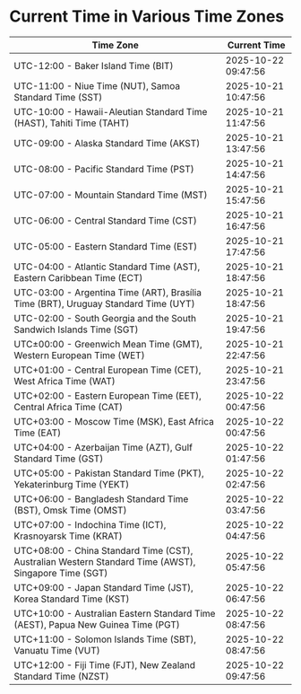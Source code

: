 # Current Time in Various Time Zones

| Time Zone | Current Time |
|-----------|--------------|
| UTC-12:00 - Baker Island Time (BIT) | 2025-10-22 09:47:56 |
| UTC-11:00 - Niue Time (NUT), Samoa Standard Time (SST) | 2025-10-21 10:47:56 |
| UTC-10:00 - Hawaii-Aleutian Standard Time (HAST), Tahiti Time (TAHT) | 2025-10-21 11:47:56 |
| UTC-09:00 - Alaska Standard Time (AKST) | 2025-10-21 13:47:56 |
| UTC-08:00 - Pacific Standard Time (PST) | 2025-10-21 14:47:56 |
| UTC-07:00 - Mountain Standard Time (MST) | 2025-10-21 15:47:56 |
| UTC-06:00 - Central Standard Time (CST) | 2025-10-21 16:47:56 |
| UTC-05:00 - Eastern Standard Time (EST) | 2025-10-21 17:47:56 |
| UTC-04:00 - Atlantic Standard Time (AST), Eastern Caribbean Time (ECT) | 2025-10-21 18:47:56 |
| UTC-03:00 - Argentina Time (ART), Brasília Time (BRT), Uruguay Standard Time (UYT) | 2025-10-21 18:47:56 |
| UTC-02:00 - South Georgia and the South Sandwich Islands Time (SGT) | 2025-10-21 19:47:56 |
| UTC±00:00 - Greenwich Mean Time (GMT), Western European Time (WET) | 2025-10-21 22:47:56 |
| UTC+01:00 - Central European Time (CET), West Africa Time (WAT) | 2025-10-21 23:47:56 |
| UTC+02:00 - Eastern European Time (EET), Central Africa Time (CAT) | 2025-10-22 00:47:56 |
| UTC+03:00 - Moscow Time (MSK), East Africa Time (EAT) | 2025-10-22 00:47:56 |
| UTC+04:00 - Azerbaijan Time (AZT), Gulf Standard Time (GST) | 2025-10-22 01:47:56 |
| UTC+05:00 - Pakistan Standard Time (PKT), Yekaterinburg Time (YEKT) | 2025-10-22 02:47:56 |
| UTC+06:00 - Bangladesh Standard Time (BST), Omsk Time (OMST) | 2025-10-22 03:47:56 |
| UTC+07:00 - Indochina Time (ICT), Krasnoyarsk Time (KRAT) | 2025-10-22 04:47:56 |
| UTC+08:00 - China Standard Time (CST), Australian Western Standard Time (AWST), Singapore Time (SGT) | 2025-10-22 05:47:56 |
| UTC+09:00 - Japan Standard Time (JST), Korea Standard Time (KST) | 2025-10-22 06:47:56 |
| UTC+10:00 - Australian Eastern Standard Time (AEST), Papua New Guinea Time (PGT) | 2025-10-22 08:47:56 |
| UTC+11:00 - Solomon Islands Time (SBT), Vanuatu Time (VUT) | 2025-10-22 08:47:56 |
| UTC+12:00 - Fiji Time (FJT), New Zealand Standard Time (NZST) | 2025-10-22 09:47:56 |
